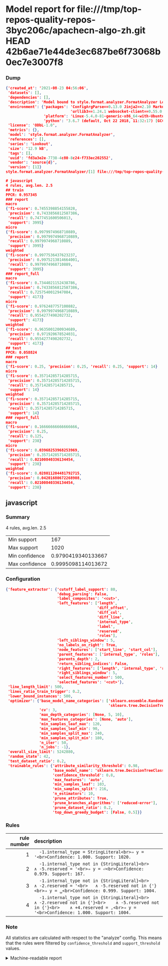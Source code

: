 # Model report for file:///tmp/top-repos-quality-repos-3byc206c/apachecn-algo-zh.git HEAD 42b6ae71e44de3ec687be6f73068b0ec7e3007f8

### Dump

```json
{'created_at': '2021-08-23 04:56:06',
 'datasets': [],
 'dependencies': [],
 'description': 'Model bound to style.format.analyzer.FormatAnalyzer Lookout analyzer.',
 'environment': {'packages': 'ConfigArgParse==0.13.0 Jinja2==2.10 MarkupSafe==1.1.1 PyStemmer==1.3.0 PyYAML==5.1 Pympler==0.5 SQLAlchemy==1.2.10 SQLAlchemy-Utils==0.33.3 asdf==2.3.2 bblfsh==2.12.7 boto==2.49.0 boto3==1.9.130 botocore==1.12.130 cachetools==2.0.1 certifi==2019.3.9 chardet==3.0.4 clint==0.5.1 docker==3.7.0 docker-pycreds==0.4.0 dulwich==0.19.11 grpcio==1.19.0 grpcio-tools==1.19.0 humanfriendly==4.16.1 humanize==0.5.1 idna==2.8 jmespath==0.9.4 jsonschema==2.6.0 lookout-sdk==0.4.1 lookout-sdk-ml==0.19.0 lookout-style==0.2.0 lz4==2.1.6 modelforge==0.12.1 numpy==1.16.2 packaging==19.0 pandas==0.22.0 pip==19.0.3 protobuf==3.7.0 psycopg2-binary==2.7.5 pygtrie==2.3 pyparsing==2.3.1 python-dateutil==2.8.0 python-igraph==0.7.1.post6 pytz==2019.1 requests==2.21.0 requirements-parser==0.2.0 scikit-learn==0.20.1 scikit-optimize==0.5.2 scipy==1.2.1 semantic-version==2.6.0 setuptools==40.8.0 six==1.12.0 smart-open==1.8.1 sourced-ml==0.8.2 spdx==2.5.0 stringcase==1.2.0 tabulate==0.8.2 tqdm==4.31.1 '
                             'urllib3==1.24.1 websocket-client==0.55.0 xxhash==1.3.0',
                 'platform': 'Linux-5.4.0-81-generic-x86_64-with-Ubuntu-18.04-bionic',
                 'python': '3.6.7 (default, Oct 22 2018, 11:32:17) [GCC 8.2.0]'},
 'license': 'ODbL-1.0',
 'metrics': {},
 'model': 'style.format.analyzer.FormatAnalyzer',
 'references': [],
 'series': 'Lookout',
 'size': '12.9 kB',
 'tags': [],
 'uuid': 'fd3a3e2e-7738-4c80-8c24-f733ec202552',
 'vendor': 'source{d}',
 'version': [1]}
style.format.analyzer.FormatAnalyzer/[1] file:///tmp/top-repos-quality-repos-3byc206c/apachecn-algo-zh.git 42b6ae71e44de3ec687be6f73068b0ec7e3007f8

# javascript
4 rules, avg.len. 2.5
## train
PPCR: 0.957345
### report
macro
{'f1-score': 0.7455398854155828,
 'precision': 0.7433856812587386,
 'recall': 0.7477451600506013,
 'support': 3995}
micro
{'f1-score': 0.9979974968710889,
 'precision': 0.9979974968710889,
 'recall': 0.9979974968710889,
 'support': 3995}
weighted
{'f1-score': 0.9977536437623237,
 'precision': 0.9975213814664001,
 'recall': 0.9979974968710889,
 'support': 3995}
### report_full
macro
{'f1-score': 0.7344021152438786,
 'precision': 0.7433856812587386,
 'recall': 0.7257540012947084,
 'support': 4173}
micro
{'f1-score': 0.9762487757100882,
 'precision': 0.9979974968710889,
 'recall': 0.9554277498202732,
 'support': 4173}
weighted
{'f1-score': 0.9635001200934689,
 'precision': 0.971920678524031,
 'recall': 0.9554277498202732,
 'support': 4173}
## test
PPCR: 0.058824
### report
macro
{'f1-score': 0.25, 'precision': 0.25, 'recall': 0.25, 'support': 14}
micro
{'f1-score': 0.35714285714285715,
 'precision': 0.35714285714285715,
 'recall': 0.35714285714285715,
 'support': 14}
weighted
{'f1-score': 0.35714285714285715,
 'precision': 0.35714285714285715,
 'recall': 0.35714285714285715,
 'support': 14}
### report_full
macro
{'f1-score': 0.16666666666666666,
 'precision': 0.25,
 'recall': 0.125,
 'support': 238}
micro
{'f1-score': 0.03968253968253969,
 'precision': 0.35714285714285715,
 'recall': 0.02100840336134454,
 'support': 238}
weighted
{'f1-score': 0.028011204481792715,
 'precision': 0.04201680672268908,
 'recall': 0.02100840336134454,
 'support': 238}
```

## javascript
### Summary
4 rules, avg.len. 2.5

| | |
|-|-|
|Min support|167|
|Max support|1020|
|Min confidence|0.9790419340133667|
|Max confidence|0.9995098114013672|

### Configuration

```json
{'feature_extractor': {'cutoff_label_support': 80,
                       'debug_parsing': False,
                       'label_composites': '<cut>',
                       'left_features': ['length',
                                         'diff_offset',
                                         'diff_col',
                                         'diff_line',
                                         'internal_type',
                                         'label',
                                         'reserved',
                                         'roles'],
                       'left_siblings_window': 5,
                       'no_labels_on_right': True,
                       'node_features': ['start_line', 'start_col'],
                       'parent_features': ['internal_type', 'roles'],
                       'parents_depth': 2,
                       'return_sibling_indices': False,
                       'right_features': ['length', 'internal_type', 'reserved', 'roles'],
                       'right_siblings_window': 5,
                       'select_features_number': 500,
                       'selected_features': '<cut>'},
 'line_length_limit': 500,
 'lines_ratio_train_trigger': 0.2,
 'lower_bound_instances': 500,
 'optimizer': {'base_model_name_categories': ['sklearn.ensemble.RandomForestClassifier',
                                              'sklearn.tree.DecisionTreeClassifier'],
               'cv': 3,
               'max_depth_categories': [None, 5, 10],
               'max_features_categories': [None, 'auto'],
               'min_samples_leaf_max': 120,
               'min_samples_leaf_min': 90,
               'min_samples_split_max': 240,
               'min_samples_split_min': 180,
               'n_iter': 50,
               'n_jobs': -1},
 'overall_size_limit': 5242880,
 'random_state': 42,
 'test_dataset_ratio': 0.2,
 'trainable_rules': {'attribute_similarity_threshold': 0.98,
                     'base_model_name': 'sklearn.tree.DecisionTreeClassifier',
                     'confidence_threshold': 0.8,
                     'max_features': 'auto',
                     'min_samples_leaf': 103,
                     'min_samples_split': 216,
                     'n_estimators': 10,
                     'prune_attributes': True,
                     'prune_branches_algorithms': ['reduced-error'],
                     'prune_dataset_ratio': 0.2,
                     'top_down_greedy_budget': [False, 0.5]}}
```

### Rules

| rule number | description |
|----:|:-----|
| 1 | `  -1.internal_type = StringLiteral<br>⇒ y = '<br>Confidence: 1.000. Support: 1020.` |
| 2 | `  -1.internal_type not in {StringLiteral}<br>	∧ -5.reserved = '<br>⇒ y = ⏎<br>Confidence: 0.979. Support: 167.` |
| 3 | `  -1.internal_type not in {StringLiteral}<br>	∧ -2.reserved = '<br>	∧ -5.reserved not in {'}<br>⇒ y = ␣<br>Confidence: 0.999. Support: 1004.` |
| 4 | `  -1.internal_type not in {StringLiteral}<br>	∧ -2.reserved not in {'}<br>	∧ -5.reserved not in {'}<br>	∧ +4.reserved = ,<br>⇒ y = '<br>Confidence: 1.000. Support: 1004.` |

### Note
All statistics are calculated with respect to the "analyze" config. This means that the rules were filtered by
`confidence_threshold` and `support_threshold` values.

<details>
    <summary>Machine-readable report</summary>
```json
{"javascript": {"avg_rule_len": 2.5, "max_conf": 0.9995098114013672, "max_support": 1020, "min_conf": 0.9790419340133667, "min_support": 167, "num_rules": 4}}
```
</details>
